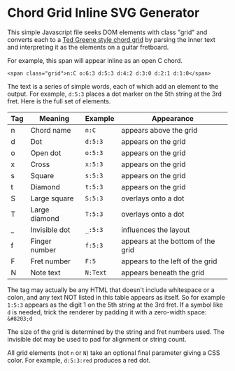 # Chord Grid Inline SVG Generator

This simple Javascript file seeks DOM elements with class "grid" and converts each to a [Ted Greene style chord grid](https://www.tedgreene.com/teaching/chords.asp) by parsing the inner text and interpreting it as the elements on a guitar fretboard.

For example, this span will appear inline as an open C chord.

    <span class="grid">n:C o:6:3 d:5:3 d:4:2 d:3:0 d:2:1 d:1:0</span>

The text is a series of simple words, each of which add an element to the output. For example, `d:5:3` places a dot marker on the 5th string at the 3rd fret. Here is the full set of elements.

| Tag | Meaning       | Example   | Appearance                        |
|-----|---------------|-----------|-----------------------------------|
| n   | Chord name    | `n:C`     | appears above the grid            |
| d   | Dot           | `d:5:3`   | appears on the grid               |
| o   | Open dot      | `o:5:3`   | appears on the grid               |
| x   | Cross         | `x:5:3`   | appears on the grid               |
| s   | Square        | `s:5:3`   | appears on the grid               |
| t   | Diamond       | `t:5:3`   | appears on the grid               |
| S   | Large square  | `S:5:3`   | overlays onto a dot               |
| T   | Large diamond | `T:5:3`   | overlays onto a dot               |
| _   | Invisible dot | `_:5:3`   | influences the layout             |
| f   | Finger number | `f:5:3`   | appears at the bottom of the grid |
| F   | Fret number   | `F:5`     | appears to the left of the grid   |
| N   | Note text     | `N:Text`  | appears beneath the grid          |

The tag may actually be any HTML that doesn't include whitespace or a colon, and any text NOT listed in this table appears as itself. So for example `1:5:3` appears as the digit 1 on the 5th string at the 3rd fret. If a symbol like `d` is needed, trick the renderer by padding it with a zero-width space: `&#8203;d`

The size of the grid is determined by the string and fret numbers used. The invisible dot may be used to pad for alignment or string count.

All grid elements (not `n` or `N`) take an optional final parameter giving a CSS color. For example, `d:5:3:red` produces a red dot.
